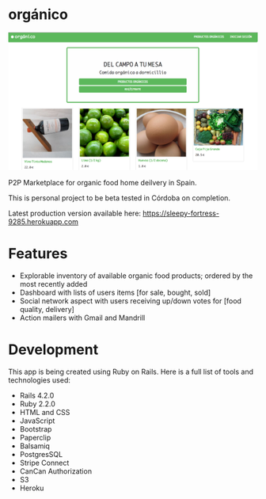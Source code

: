 orgánico
========

![alt text](https://raw.githubusercontent.com/DoctorFactorial/organico/master/app/assets/images/organico-screenshot.png "Orgánico web app screenshot")

P2P Marketplace for organic food home deilvery in Spain. 

This is personal project to be beta tested in Córdoba on completion. 

Latest production version available here: https://sleepy-fortress-9285.herokuapp.com

# Features

- Explorable inventory of available organic food products; ordered by the most recently added
- Dashboard with lists of users items [for sale, bought, sold]
- Social network aspect with users receiving up/down votes for [food quality, delivery]
- Action mailers with Gmail and Mandrill

# Development

This app is being created using Ruby on Rails. Here is a full list of tools and technologies used:

- Rails 4.2.0
- Ruby 2.2.0
- HTML and CSS
- JavaScript
- Bootstrap
- Paperclip
- Balsamiq
- PostgresSQL
- Stripe Connect
- CanCan Authorization
- S3
- Heroku
